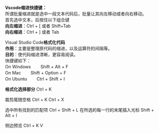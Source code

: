 **Vscode缩进快捷键：**  
所谓批量缩进就是选中一段文本代码后，批量让其向左移动或者向右移动。  
首先选中文本，后按住以下组合键  
**向左缩进**：Ctrl + [ 或者 Shift+Tab  
**向右缩进**：Ctrl + ] 或者 Tab

Visual Studio Code**格式化代码**  
**作用**：主要是整理原代码的缩进，以及运算符的间隔等。  
**目的**：使代码缩进清晰，更容易阅读。  
快捷键如下：  
On Windows 　　Shift + Alt + F  
On Mac 　　Shift + Option + F  
On Ubuntu　　 Ctrl + Shift + I

**格式化选择部分** Ctrl + K

裁剪尾随空格 Ctrl + K Ctrl + X

选中所有找到的匹配项 Ctrl + Shift + L
在所选的每一行的末尾插入光标 Shift + Alt + I

侧边预览 Ctrl + K V
